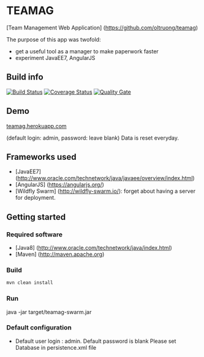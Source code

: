 # TEAMAG
[Team Management Web Application] (https://github.com/oltruong/teamag)

The purpose of this app was twofold:
* get a useful tool as a manager to make paperwork faster
* experiment JavaEE7, AngularJS

## Build info
[![Build Status](https://travis-ci.org/oltruong/teamag.svg?branch=master)](https://travis-ci.org/oltruong/teamag)
[![Coverage Status](https://codecov.io/github/oltruong/teamag/coverage.svg?branch=master)](https://codecov.io/github/oltruong/teamag/)
[![Quality Gate](https://sonarqube.com/api/badges/gate?key=com.oltruong:teamag)](https://sonarqube.com/dashboard/index/com.oltruong:teamag)

## Demo
[teamag.herokuapp.com](https://teamag.herokuapp.com)

(default login: admin, password: leave blank)
Data is reset everyday.

## Frameworks used

* [JavaEE7] (http://www.oracle.com/technetwork/java/javaee/overview/index.html)
* [AngularJS] (https://angularjs.org/)
* [Wildfly Swarm] (http://wildfly-swarm.io/): forget about having a server for deployment.


## Getting started

### Required software

* [Java8] (http://www.oracle.com/technetwork/java/index.html)
* [Maven] (http://maven.apache.org)

### Build
```bash
mvn clean install
```

### Run

java -jar target/teamag-swarm.jar

### Default configuration
* Default user login : admin. Default password is blank
Please set Database in persistence.xml file
